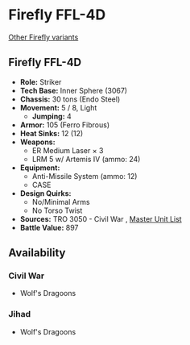 # Firefly FFL-4D 

[Other Firefly variants](../firefly.md) 

## Firefly FFL-4D 

- **Role:** Striker 
- **Tech Base:** Inner Sphere (3067) 
- **Chassis:** 30 tons (Endo Steel) 
- **Movement:** 5 / 8, Light 
  - **Jumping:** 4 
- **Armor:** 105 (Ferro Fibrous) 
- **Heat Sinks:** 12 (12) 
- **Weapons:** 
  - ER Medium Laser × 3 
  - LRM 5 w/ Artemis IV (ammo: 24) 
- **Equipment:** 
  - Anti-Missile System (ammo: 12) 
  - CASE 
- **Design Quirks:** 
  - No/Minimal Arms 
  - No Torso Twist 
- **Sources:** TRO 3050 - Civil War , [Master Unit List](http://masterunitlist.info/Unit/Details/1090/firefly-ffl-4d) 
- **Battle Value:** 897 

## Availability 

### Civil War 

- Wolf's Dragoons 

### Jihad 

- Wolf's Dragoons 

